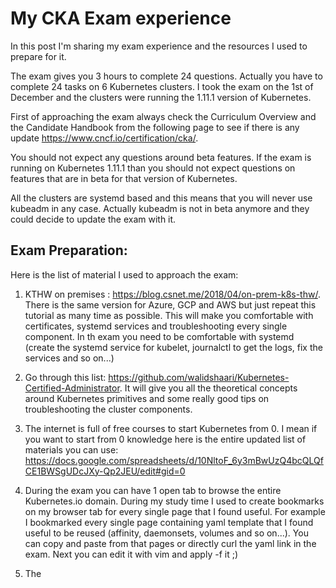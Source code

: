 # My CKA Exam experience
In this post I'm sharing my exam experience and the resources I used to prepare for it.

The exam gives you 3 hours to complete 24 questions. Actually you have to complete 24 tasks on 6 Kubernetes clusters.
I took the exam on the 1st of December and the clusters were running the 1.11.1 version of Kubernetes.

First of approaching the exam always check the Curriculum Overview and the Candidate Handbook from the following page to see if there is any update https://www.cncf.io/certification/cka/.

You should not expect any questions around beta features. If the exam is running on Kubernetes 1.11.1 than you should not expect questions on features that are in beta for that version of Kubernetes.

All the clusters are systemd based and this means that you will never use kubeadm in any case. Actually kubeadm is not in beta anymore and they could decide to update the exam with it.

## Exam Preparation:

Here is the list of material I used to approach the exam:

1. KTHW on premises : https://blog.csnet.me/2018/04/on-prem-k8s-thw/. There is the same version for Azure, GCP and AWS but just repeat this tutorial as many time as possible. This will make you comfortable with certificates, systemd services and troubleshooting every single component. In th exam you need to be comfortable with systemd (create the systemd service for kubelet, journalctl to get the logs, fix the services and so on...)

2. Go through this list: https://github.com/walidshaari/Kubernetes-Certified-Administrator. It will give you all the theoretical concepts around Kubernetes primitives and some really good tips on troubleshooting the cluster components.

3. The internet is full of free courses to start Kubernetes from 0. I mean if you want to start from 0 knowledge here is the entire updated list of materials you can use: https://docs.google.com/spreadsheets/d/10NltoF_6y3mBwUzQ4bcQLQfCE1BWSgUDcJXy-Qp2JEU/edit#gid=0

4. During the exam you can have 1 open tab to browse the entire Kubernetes.io domain. During my study time I used to create bookmarks on my browser tab for every single page that I found useful. For example I bookmarked every single page containing yaml template that I found useful to be reused (affinity, daemonsets, volumes and so on...). You can copy and paste from that pages or directly curl the yaml link in the exam. Next you can edit it with vim and apply -f it ;)

5. The 

